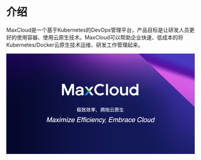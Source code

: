 # 介绍
MaxCloud是一个基于Kubernetes的DevOps管理平台，产品目标是让研发人员更好的使用容器、使用云原生技术。MaxCloud可以帮助企业快速、低成本的将Kubernetes/Docker云原生技术运维、研发工作管理起来。

![](./images/maxcloud-slogan.png)